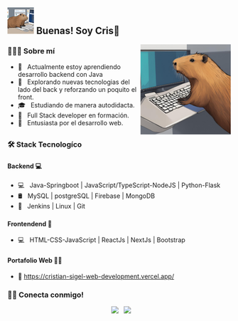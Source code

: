 
        
<h2><img src="https://github.com/zotel1/encriptador-challenge/blob/main/img/logo-carpi-edit.png" width="60"> Buenas! Soy Cris🧉 </h2>
<img align="right" alt="GIF" src="https://github.com/zotel1/encriptador-challenge/blob/main/img/carpi-pc.png" width="205"/>

<h3> 👨🏻‍💻 Sobre mí </h3>

- 🔭 &nbsp; Actualmente estoy aprendiendo desarrollo backend con Java
- 🤔 &nbsp; Explorando nuevas tecnologias del lado del back y reforzando un poquito el front.
- 🎓 &nbsp; Estudiando de manera autodidacta.
- 💼 &nbsp; Full Stack developer en formación.
- 🌱 &nbsp; Entusiasta por el desarrollo web. 

## <h3>🛠 Stack Tecnologíco</h3>

### <h4>Backend 💻</h4>

- 💻 &nbsp; Java-Springboot | JavaScript/TypeScript-NodeJS | Python-Flask
- 🛢 &nbsp; MySQL | postgreSQL | Firebase | MongoDB
- 🔧 &nbsp; Jenkins | Linux | Git

### <h4>Frontendend 📲</h4>

- 💻 &nbsp; HTML-CSS-JavaScript | ReactJs | NextJs | Bootstrap

### <h4>Portafolio Web 🤖💼</h4>

- 📂  https://cristian-sigel-web-development.vercel.app/


<h3> 🤝🏻 Conecta conmigo! </h3>

<p align="center">
&nbsp; <a href="https://www.linkedin.com/in/cristian-sigel-3b9573211" target="_blank" rel="noopener noreferrer"><img src="https://img.icons8.com/plasticine/100/000000/linkedin.png" width="50" /></a>
&nbsp; <a href="https://zotelsigel@gmail.com" target="_blank" rel="noopener noreferrer"><img src="https://img.icons8.com/plasticine/100/000000/gmail.png"  width="50" /></a>
</p>

